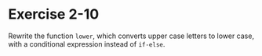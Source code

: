 # Exercise 2-10

Rewrite the function `lower`, which converts upper case letters to lower case, with a conditional expression instead
of `if-else`.
